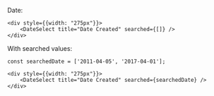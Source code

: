 Date:

    <div style={{width: "275px"}}>
        <DateSelect title="Date Created" searched={[]} />
    </div>

With searched values:

    const searchedDate = ['2011-04-05', '2017-04-01'];

    <div style={{width: "275px"}}>
        <DateSelect title="Date Created" searched={searchedDate} />
    </div>
